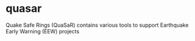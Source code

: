 # quasar
Quake Safe Rings (QuaSaR) contains various tools to support Earthquake Early Warning (EEW) projects 
